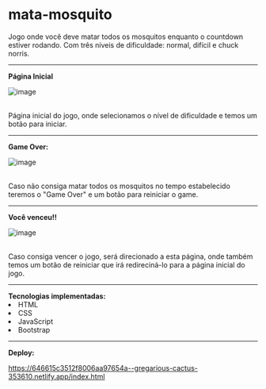 # mata-mosquito
Jogo onde você deve matar todos os mosquitos enquanto o countdown estiver rodando. Com três níveis de dificuldade: normal, difícil e chuck norris.
<hr/>
<strong>Página Inicial</strong>

![image](https://github.com/nathaliaxbrito/mata-mosquito/assets/114596345/6d93c5c5-1179-4722-8c14-37ab9c43d049)

<br/>
Página inicial do jogo, onde selecionamos o nível de dificuldade e temos um botão para iniciar.

<hr/>
<strong>Game Over:</strong>

![image](https://github.com/nathaliaxbrito/mata-mosquito/assets/114596345/8f86e6b1-36e0-4716-8ac5-13fce7e270c2)

<br/>
Caso não consiga matar todos os mosquitos no tempo estabelecido teremos o "Game Over" e um botão para reiniciar o game.

<hr/>

<strong>Você venceu!!</strong>

![image](https://github.com/nathaliaxbrito/mata-mosquito/assets/114596345/60522f2c-7306-4eb8-8a7b-0e8b2fe4eae9)

<br/>
Caso consiga vencer o jogo, será direcionado a esta página, onde também temos um botão de reiniciar que irá redireciná-lo para a página inicial do jogo.

<hr/>
<strong>Tecnologias implementadas:</strong>
<li>HTML</li>
<li>CSS</li>
<li>JavaScript</li>
<li>Bootstrap</li>
<hr/>



<strong>Deploy:</strong>

https://646615c3512f8006aa97654a--gregarious-cactus-353610.netlify.app/index.html

